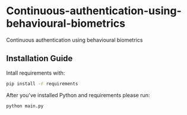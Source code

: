 # Continuous-authentication-using-behavioural-biometrics
Continuous authentication using behavioural biometrics
## Installation Guide
Intall requirements with:
```bash
pip install -r requirements
```
After you've installed Python and requirements please run:
```bash
python main.py
```

